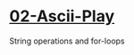 # [02-Ascii-Play](https://github.com/mobilelabclass-itp/02-Ascii-Play)

String operations and for-loops

